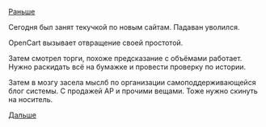 [Раньше](2016.06.09.md)

Сегодня был занят текучкой по новым сайтам.
Падаван уволился.

OpenCart вызывает отвращение своей простотой.

Затем смотрел торги, похоже предсказание с объёмами работает. Нужно раскидать всё на бумажке и провести проверку по истории.

Затем в мозгу засела мыслб по организации самоподдерживающейся блог системы.
С продажей AP и прочими вещами. Тоже нужно скинуть на носитель.

[Дальше](2016.06.14.md)